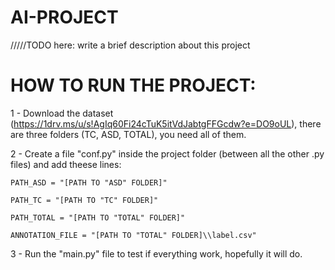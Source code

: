 # AI-PROJECT

/////TODO here: write a brief description about this project

# HOW TO RUN THE PROJECT:

1 - Download the dataset (https://1drv.ms/u/s!AgIq60Fi24cTuK5itVdJabtgFFGcdw?e=DO9oUL), there are three folders (TC, ASD, TOTAL), you need all of them.

2 - Create a file "conf.py" inside the project folder (between all the other .py files) and add theese lines:
``` 
PATH_ASD = "[PATH TO "ASD" FOLDER]"

PATH_TC = "[PATH TO "TC" FOLDER]"

PATH_TOTAL = "[PATH TO "TOTAL" FOLDER]"

ANNOTATION_FILE = "[PATH TO "TOTAL" FOLDER]\\label.csv"
```

3 - Run the "main.py" file to test if everything work, hopefully it will do.
